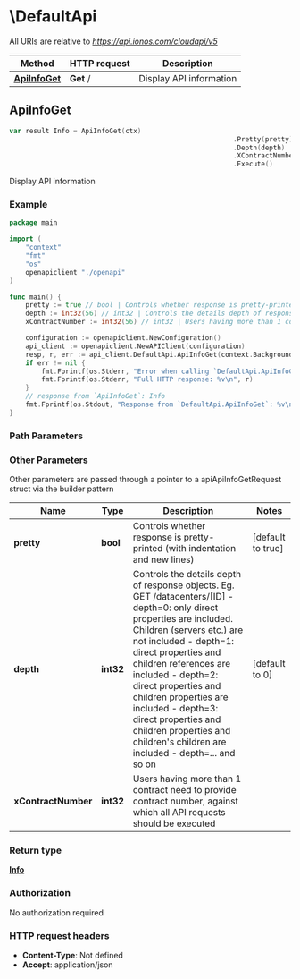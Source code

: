 # \DefaultApi

All URIs are relative to *https://api.ionos.com/cloudapi/v5*

|Method | HTTP request | Description|
|------------- | ------------- | -------------|
|[**ApiInfoGet**](DefaultApi.md#ApiInfoGet) | **Get** / | Display API information|



## ApiInfoGet

```go
var result Info = ApiInfoGet(ctx)
														.Pretty(pretty)
														.Depth(depth)
														.XContractNumber(xContractNumber)
														.Execute()
```

Display API information



### Example

```go
package main

import (
    "context"
    "fmt"
    "os"
    openapiclient "./openapi"
)

func main() {
    pretty := true // bool | Controls whether response is pretty-printed (with indentation and new lines) (optional) (default to true)
    depth := int32(56) // int32 | Controls the details depth of response objects.  Eg. GET /datacenters/[ID]  - depth=0: only direct properties are included. Children (servers etc.) are not included  - depth=1: direct properties and children references are included  - depth=2: direct properties and children properties are included  - depth=3: direct properties and children properties and children's children are included  - depth=... and so on (optional) (default to 0)
    xContractNumber := int32(56) // int32 | Users having more than 1 contract need to provide contract number, against which all API requests should be executed (optional)

    configuration := openapiclient.NewConfiguration()
    api_client := openapiclient.NewAPIClient(configuration)
    resp, r, err := api_client.DefaultApi.ApiInfoGet(context.Background()).Pretty(pretty).Depth(depth).XContractNumber(xContractNumber).Execute()
    if err != nil {
        fmt.Fprintf(os.Stderr, "Error when calling `DefaultApi.ApiInfoGet``: %v\n", err)
        fmt.Fprintf(os.Stderr, "Full HTTP response: %v\n", r)
    }
    // response from `ApiInfoGet`: Info
    fmt.Fprintf(os.Stdout, "Response from `DefaultApi.ApiInfoGet`: %v\n", resp)
}
```

### Path Parameters



### Other Parameters

Other parameters are passed through a pointer to a apiApiInfoGetRequest struct via the builder pattern


|Name | Type | Description  | Notes|
|------------- | ------------- | ------------- | -------------|
| **pretty** | **bool** | Controls whether response is pretty-printed (with indentation and new lines) | [default to true]|
| **depth** | **int32** | Controls the details depth of response objects.  Eg. GET /datacenters/[ID]  - depth&#x3D;0: only direct properties are included. Children (servers etc.) are not included  - depth&#x3D;1: direct properties and children references are included  - depth&#x3D;2: direct properties and children properties are included  - depth&#x3D;3: direct properties and children properties and children&#39;s children are included  - depth&#x3D;... and so on | [default to 0]|
| **xContractNumber** | **int32** | Users having more than 1 contract need to provide contract number, against which all API requests should be executed | |

### Return type

[**Info**](Info.md)

### Authorization

No authorization required

### HTTP request headers

- **Content-Type**: Not defined
- **Accept**: application/json


